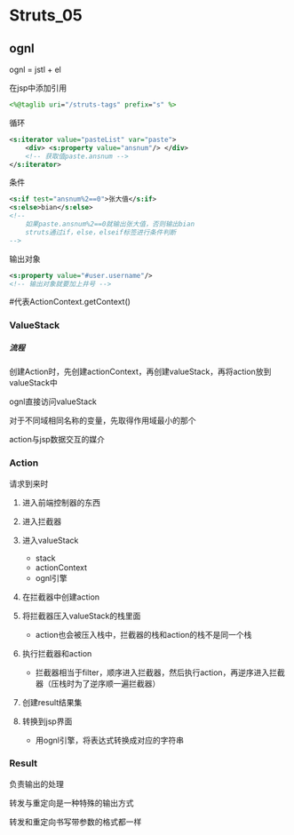 # Struts_05

## ognl

ognl = jstl + el

在jsp中添加引用

```jsp
<%@taglib uri="/struts-tags" prefix="s" %>
```

循环

```xml
<s:iterator value="pasteList" var="paste">
    <div> <s:property value="ansnum"/> </div>
    <!-- 获取值paste.ansnum -->
</s:iterator>
```

条件

```xml
<s:if test="ansnum%2==0">张大值</s:if>
<s:else>bian</s:else>
<!-- 
	如果paste.ansnum%2==0就输出张大值，否则输出bian
	struts通过if，else，elseif标签进行条件判断 
-->
```

输出对象

```xml
<s:property value="#user.username"/>
<!-- 输出对象就要加上井号 -->
```

#代表ActionContext.getContext()

### ValueStack

##### 流程

创建Action时，先创建actionContext，再创建valueStack，再将action放到valueStack中

ognl直接访问valueStack

对于不同域相同名称的变量，先取得作用域最小的那个

action与jsp数据交互的媒介

### Action

请求到来时

1. 进入前端控制器的东西
2. 进入拦截器
3. 进入valueStack
   - stack
   - actionContext
   - ognl引擎
4. 在拦截器中创建action
5. 将拦截器压入valueStack的栈里面
   - action也会被压入栈中，拦截器的栈和action的栈不是同一个栈

6. 执行拦截器和action
   - 拦截器相当于filter，顺序进入拦截器，然后执行action，再逆序进入拦截器（压栈时为了逆序顺一遍拦截器）

7. 创建result结果集

8. 转换到jsp界面
   - 用ognl引擎，将表达式转换成对应的字符串

### Result

负责输出的处理

转发与重定向是一种特殊的输出方式

转发和重定向书写带参数的格式都一样